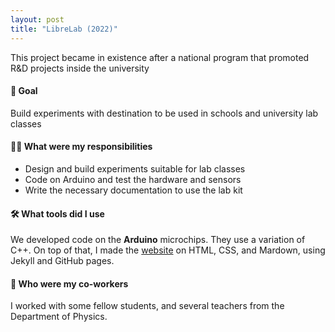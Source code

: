 ```yaml
---
layout: post
title: "LibreLab (2022)"
---
```


This project became in existence after a national program that promoted R&D projects inside the university

#### 🏁 Goal

Build experiments with destination to be used in schools and university lab classes

#### 👩‍💻 What were my responsibilities

- Design and build experiments suitable for lab classes
- Code on Arduino and test the hardware and sensors
- Write the necessary documentation to use the lab kit

#### 🛠️ What tools did I use

We developed code on the **Arduino** microchips. They use a variation of C++. On top of that, I made the [website](https://labunsl.github.io) on HTML, CSS, and Mardown, using Jekyll and GitHub pages.

#### 👥 Who were my co-workers

I worked with some fellow students, and several teachers from the Department of Physics.

